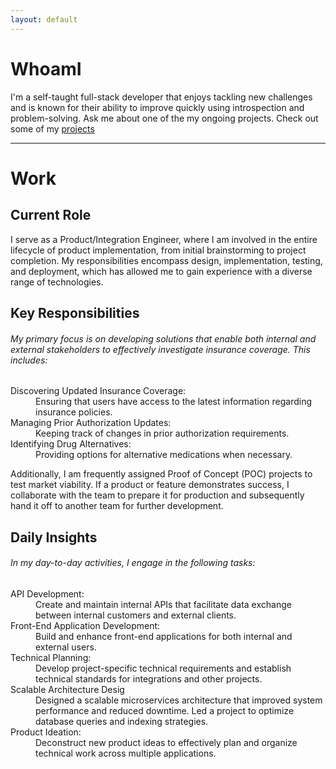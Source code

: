 ```yaml
---
layout: default
---
```


# WhoamI

I'm a self-taught full-stack developer that enjoys tackling new challenges and is known for their ability to improve quickly using introspection and problem-solving. Ask me about one of the my ongoing projects. Check out some of my [projects](./project_review.html)

* * *

# Work

## Current Role
I serve as a Product/Integration Engineer, where I am involved in the entire lifecycle of product implementation, from initial brainstorming to project completion. My responsibilities encompass design, implementation, testing, and deployment, which has allowed me to gain experience with a diverse range of technologies.

## Key Responsibilities

###### My primary focus is on developing solutions that enable both internal and external stakeholders to effectively investigate insurance coverage. This includes:

<dl>
<dt>Discovering Updated Insurance Coverage:</dt>
  <dd>Ensuring that users have access to the latest information regarding insurance policies.</dd>
<dt>Managing Prior Authorization Updates:</dt> 
  <dd>Keeping track of changes in prior authorization requirements.</dd>
<dt>Identifying Drug Alternatives:</dt>
  <dd>Providing options for alternative medications when necessary.</dd>
</dl>

Additionally, I am frequently assigned Proof of Concept (POC) projects to test market viability. If a product or feature demonstrates success, I collaborate with the team to prepare it for production and subsequently hand it off to another team for further development.

## Daily Insights
###### In my day-to-day activities, I engage in the following tasks:

<dl>
<dt>API Development:</dt>
  <dd> Create and maintain internal APIs that facilitate data exchange between internal customers and external clients.</dd>
<dt>Front-End Application Development:</dt>
  <dd>Build and enhance front-end applications for both internal and external users.</dd>
<dt>Technical Planning:</dt>
  <dd> Develop project-specific technical requirements and establish technical standards for integrations and other projects.</dd>
<dt>Scalable Architecture Desig</dt>
  <dd>Designed a scalable microservices architecture that improved system performance and reduced downtime.  Led a project to optimize database queries and indexing strategies.</dd>
<dt>Product Ideation:</dt>
  <dd>Deconstruct new product ideas to effectively plan and organize technical work across multiple applications.</dd>
</dl>

